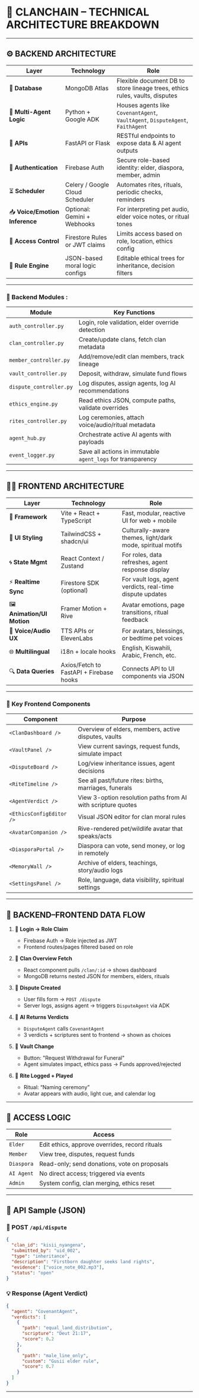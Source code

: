 
# 🧠 CLANCHAIN – TECHNICAL ARCHITECTURE BREAKDOWN

---

## ⚙️ **BACKEND ARCHITECTURE**

| Layer                          | Technology                      | Role                                                                           |
| ------------------------------ | ------------------------------- | ------------------------------------------------------------------------------ |
| 🧬 **Database**                | MongoDB Atlas                   | Flexible document DB to store lineage trees, ethics rules, vaults, disputes    |
| 🧠 **Multi-Agent Logic**       | Python + Google ADK             | Houses agents like `CovenantAgent`, `VaultAgent`, `DisputeAgent`, `FaithAgent` |
| 🔗 **APIs**                    | FastAPI or Flask                | RESTful endpoints to expose data & AI agent outputs                            |
| 🔐 **Authentication**          | Firebase Auth                   | Secure role-based identity: elder, diaspora, member, admin                     |
| ⏳ **Scheduler**                | Celery / Google Cloud Scheduler | Automates rites, rituals, periodic checks, reminders                           |
| 📥 **Voice/Emotion Inference** | Optional: Gemini + Webhooks     | For interpreting pet audio, elder voice notes, or ritual tones                 |
| 🔐 **Access Control**          | Firestore Rules or JWT claims   | Limits access based on role, location, ethics config                           |
| 📜 **Rule Engine**             | JSON-based moral logic configs  | Editable ethical trees for inheritance, decision filters                       |

---

### 🔁 Backend Modules : 

| Module                  | Key Functions                                               |
| ----------------------- | ----------------------------------------------------------- |
| `auth_controller.py`    | Login, role validation, elder override detection            |
| `clan_controller.py`    | Create/update clans, fetch clan metadata                    |
| `member_controller.py`  | Add/remove/edit clan members, track lineage                 |
| `vault_controller.py`   | Deposit, withdraw, simulate fund flows                      |
| `dispute_controller.py` | Log disputes, assign agents, log AI recommendations         |
| `ethics_engine.py`      | Read ethics JSON, compute paths, validate overrides         |
| `rites_controller.py`   | Log ceremonies, attach voice/audio/ritual metadata          |
| `agent_hub.py`          | Orchestrate active AI agents with payloads                  |
| `event_logger.py`       | Save all actions in immutable `agent_logs` for transparency |

---

## 🧑‍💻 **FRONTEND ARCHITECTURE**

| Layer                       | Technology                              | Role                                                       |
| --------------------------- | --------------------------------------- | ---------------------------------------------------------- |
| 🧱 **Framework**            | Vite + React + TypeScript               | Fast, modular, reactive UI for web + mobile                |
| 🎨 **UI Styling**           | TailwindCSS + shadcn/ui                 | Culturally-aware themes, light/dark mode, spiritual motifs |
| 🌀 **State Mgmt**           | React Context / Zustand                 | For roles, data refreshes, agent response display          |
| ⚡ **Realtime Sync**         | Firestore SDK (optional)                | For vault logs, agent verdicts, real-time dispute updates  |
| 🖼️ **Animation/UI Motion** | Framer Motion + Rive                    | Avatar emotions, page transitions, ritual feedback         |
| 🐾 **Voice/Audio UX**       | TTS APIs or ElevenLabs                  | For avatars, blessings, or bedtime pet voices              |
| 🌐 **Multilingual**         | i18n + locale hooks                     | English, Kiswahili, Arabic, French, etc.                   |
| 🔍 **Data Queries**         | Axios/Fetch to FastAPI + Firebase hooks | Connects API to UI components via JSON                     |

---

### 📂 Key Frontend Components

| Component                | Purpose                                                      |
| ------------------------ | ------------------------------------------------------------ |
| `<ClanDashboard />`      | Overview of elders, members, active disputes, vaults         |
| `<VaultPanel />`         | View current savings, request funds, simulate impact         |
| `<DisputeBoard />`       | Log/view inheritance issues, agent decisions                 |
| `<RiteTimeline />`       | See all past/future rites: births, marriages, funerals       |
| `<AgentVerdict />`       | View 3-option resolution paths from AI with scripture quotes |
| `<EthicsConfigEditor />` | Visual JSON editor for clan moral rules                      |
| `<AvatarCompanion />`    | Rive-rendered pet/wildlife avatar that speaks/acts           |
| `<DiasporaPortal />`     | Diaspora can vote, send money, or log in remotely            |
| `<MemoryWall />`         | Archive of elders, teachings, story/audio logs               |
| `<SettingsPanel />`      | Role, language, data visibility, spiritual settings          |

---

## 🔄 BACKEND–FRONTEND DATA FLOW

1. 🔑 **Login → Role Claim**

   * Firebase Auth → Role injected as JWT
   * Frontend routes/pages filtered based on role

2. 📡 **Clan Overview Fetch**

   * React component pulls `/clan/:id` → shows dashboard
   * MongoDB returns nested JSON for members, elders, rituals

3. 🧠 **Dispute Created**

   * User fills form → `POST /dispute`
   * Server logs, assigns agent → triggers `DisputeAgent` via ADK

4. 🤖 **AI Returns Verdicts**

   * `DisputeAgent` calls `CovenantAgent`
   * 3 verdicts + scriptures sent to frontend → shown as choices

5. 💸 **Vault Change**

   * Button: "Request Withdrawal for Funeral"
   * Agent simulates impact, ethics pass → Funds approved/rejected

6. 🛐 **Rite Logged + Played**

   * Ritual: “Naming ceremony”
   * Avatar appears with audio, light cue, and calendar log

---

## 🔐 ACCESS LOGIC

| Role       | Access                                         |
| ---------- | ---------------------------------------------- |
| `Elder`    | Edit ethics, approve overrides, record rituals |
| `Member`   | View tree, disputes, request funds             |
| `Diaspora` | Read-only; send donations, vote on proposals   |
| `AI Agent` | No direct access; triggered via events         |
| `Admin`    | System config, clan merging, ethics reset      |

---

## 🔄 API Sample (JSON)

### 🎯 POST `/api/dispute`

```json
{
  "clan_id": "kisii_nyangena",
  "submitted_by": "uid_002",
  "type": "inheritance",
  "description": "Firstborn daughter seeks land rights",
  "evidence": ["voice_note_002.mp3"],
  "status": "open"
}
```

### 💡 Response (Agent Verdict)

```json
{
  "agent": "CovenantAgent",
  "verdicts": [
    {
      "path": "equal_land_distribution",
      "scripture": "Deut 21:17",
      "score": 0.2
    },
    {
      "path": "male_line_only",
      "custom": "Gusii elder rule",
      "score": 0.7
    }
  ]
}
```

---


